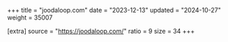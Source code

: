 +++
title = "joodaloop.com"
date = "2023-12-13"
updated = "2024-10-27"
weight = 35007

[extra]
source = "https://joodaloop.com/"
ratio = 9
size = 34
+++

